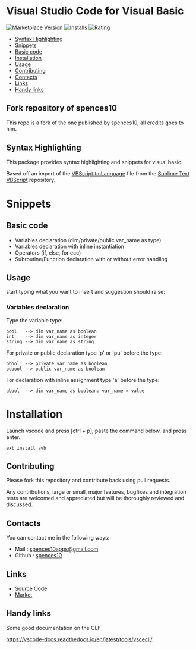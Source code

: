 # Visual Studio Code for Visual Basic

[![Marketplace Version](https://vsmarketplacebadge.apphb.com/version/aferri.avb.svg)](https://marketplace.visualstudio.com/items?itemName=aferri.avb)
[![Installs](https://vsmarketplacebadge.apphb.com/installs/aferri.avb.svg)](https://marketplace.visualstudio.com/items?itemName=aferri.avb)
[![Rating](https://vsmarketplacebadge.apphb.com/rating/aferri.avb.svg)](https://marketplace.visualstudio.com/items?itemName=aferri.avb)

<!-- TOC depthFrom:2 -->

- [Syntax Highlighting](#syntax-highlighting)
- [Snippets](#snippets)
- [Basic code](#basic-code)
- [Installation](#installation)
- [Usage](#usage)
- [Contributing](#contributing)
- [Contacts](#contacts)
- [Links](#links)
- [Handy links](#handy-links)

<!-- /TOC -->

## Fork repository of spences10

This repo is a fork of the one published by spences10, all credits goes to him.

## Syntax Highlighting

This package provides syntax highlighting and snippets for visual basic.

Based off an import of the
[VBScript.tmLanguage](https://github.com/SublimeText/VBScript/blob/master/VBScript.tmLanguage)
file from the
[Sublime Text VBScript](https://github.com/SublimeText/VBScript)
repository.

# Snippets

## Basic code

- Variables declaration (dim/private/public var_name as type)
- Variables declaration with inline instantiation
- Operators (if, else, for ecc)
- Subroutine/Function declaration with or without error handling

## Usage

start typing what you want to insert and suggestion should raise:

### Variables declaration

Type the variable type:

```
bool   --> dim var_name as boolean
int    --> dim var_name as integer
string --> dim var_name as string
```

For private or public declaration type 'p' or 'pu' before the type:

```
pbool  --> private var_name as boolean
pubool --> public var_name as boolean
```

For declaration with inline assignment type 'a' before the type:

```
abool  --> dim var_name as boolean: var_name = value
```

# Installation

Launch vscode and press [ctrl + p], paste the command below, and press enter.

```
ext install avb
```

## Contributing

Please fork this repository and contribute back using pull requests.

Any contributions, large or small, major features, bugfixes and
integration tests are welcomed and appreciated but will be thoroughly
reviewed and discussed.

## Contacts

You can contact me in the following ways:

- Mail : [spences10apps@gmail.com](mailto:spences10apps@gmail.com)
- Github : [spences10](https://github.com/spences10)

## Links

- [Source Code](https://github.com/spences10/vscode-vba)
- [Market](https://marketplace.visualstudio.com/items?itemName=spences10.VBA)

## Handy links

Some good documentation on the CLI:

https://vscode-docs.readthedocs.io/en/latest/tools/vscecli/

